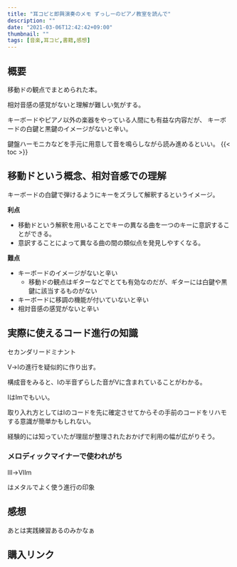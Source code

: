 ```yaml
---
title: "耳コピと即興演奏のメモ ずっしーのピアノ教室を読んで"
description: ""
date: "2021-03-06T12:42:42+09:00"
thumbnail: ""
tags: [音楽,耳コピ,書籍,感想]
---
```

## 概要
移動ドの観点でまとめられた本。

相対音感の感覚がないと理解が難しい気がする。

キーボードやピアノ以外の楽器をやっている人間にも有益な内容だが、
キーボードの白鍵と黒鍵のイメージがないと辛い。

鍵盤ハーモニカなどを手元に用意して音を鳴らしながら読み進めるといい。
{{< toc >}}

## 移動ドという概念、相対音感での理解
キーボードの白鍵で弾けるようにキーをズラして解釈するというイメージ。

**利点**
- 移動ドという解釈を用いることでキーの異なる曲を一つのキーに意訳することができる。
- 意訳することによって異なる曲の間の類似点を発見しやすくなる。

**難点**
- キーボードのイメージがないと辛い
    - 移動ドの観点はギターなどでとても有効なのだが、ギターには白鍵や黒鍵に該当するものがない
- キーボードに移調の機能が付いていないと辛い
- 相対音感の感覚がないと辛い



## 実際に使えるコード進行の知識
セカンダリードミナント

Ⅴ→Ⅰの進行を疑似的に作り出す。

構成音をみると、Ⅰの半音ずらした音がⅤに含まれていることがわかる。

ⅠはⅠmでもいい。

取り入れ方としてはⅠのコードを先に確定させてからその手前のコードをリハモする意識が簡単かもしれない。

経験的には知っていたが理屈が整理されたおかげで利用の幅が広がりそう。

### メロディックマイナーで使われがち
Ⅲ→Ⅶm

はメタルでよく使う進行の印象

## 感想

あとは実践練習あるのみかなぁ

## 購入リンク
<div data-vc_mylinkbox_id="887692553"></div>